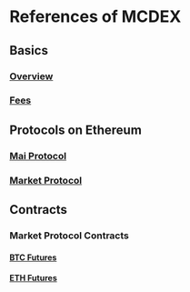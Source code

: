 # References of MCDEX

## Basics

### [Overview](en/overview.md)


### [Fees](en/fees.md)

## Protocols on Ethereum

### [Mai Protocol](https://github.com/mcdexio/documents/blob/master/en/mai.md)

### [Market Protocol](en/market-protocol.md)

## Contracts 

### Market Protocol Contracts

#### [BTC Futures](en/btc-mp.md)

#### [ETH Futures](en/eth-mp.md)
